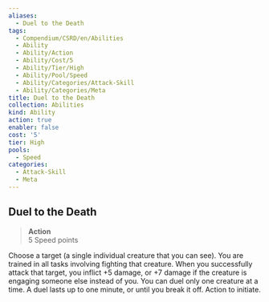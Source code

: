 ```yaml
---
aliases:
  - Duel to the Death
tags:
  - Compendium/CSRD/en/Abilities
  - Ability
  - Ability/Action
  - Ability/Cost/5
  - Ability/Tier/High
  - Ability/Pool/Speed
  - Ability/Categories/Attack-Skill
  - Ability/Categories/Meta
title: Duel to the Death
collection: Abilities
kind: Ability
action: true
enabler: false
cost: '5'
tier: High
pools:
  - Speed
categories:
  - Attack-Skill
  - Meta
---
```

## Duel to the Death  
>**Action**  
>5 Speed points
  
Choose a target (a single individual creature that you can see). You are trained in all tasks involving fighting that creature. When you successfully attack that target, you inflict +5 damage, or +7 damage if the creature is engaging someone else instead of you. You can duel only one creature at a time. A duel lasts up to one minute, or until you break it off. Action to initiate.